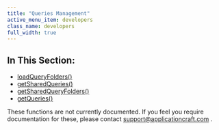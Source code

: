 ```yaml
---
title: "Queries Management"
active_menu_item: developers
class_name: developers
full_width: true
---
```



## In This Section:

 - [loadQueryFolders()](/developers/documentation/scripting-apis/server-side-api/sys-object/queries-management/loadqueryfolders)
 - [getSharedQueries()](/developers/documentation/scripting-apis/server-side-api/sys-object/queries-management/getsharedqueries)
 - [getSharedQueryFolders()](/developers/documentation/scripting-apis/server-side-api/sys-object/queries-management/getsharedqueryfolders)
 - [getQueries()](/developers/documentation/scripting-apis/server-side-api/sys-object/queries-management/getqueries)

These functions are not currently documented. If you feel you require documentation for these, please contact [support@applicationcraft.com](mailto:support@applicationcraft.com) .

